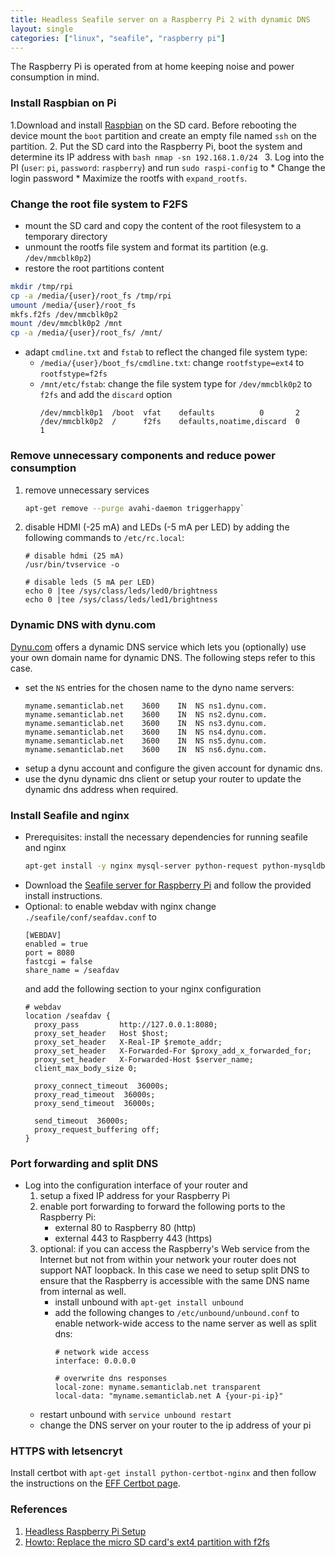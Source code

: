 ```yaml
--- 
title: Headless Seafile server on a Raspberry Pi 2 with dynamic DNS
layout: single
categories: ["linux", "seafile", "raspberry pi"]
--- 
```


The Raspberry Pi is operated from at home keeping noise and power consumption in mind.


### Install Raspbian on Pi

 1.Download and install [Raspbian](https://www.raspberrypi.org/downloads/raspbian/) on the SD card. Before rebooting the device mount the `boot` partition and create an empty file named `ssh` on the partition.
 2. Put the SD card into the Raspberry Pi, boot the system and determine its IP address with
    ```bash
    nmap -sn 192.168.1.0/24
    ```
 3. Log into the PI (`user`: `pi`, `password`: `raspberry`) and run `sudo raspi-config` to
    * Change the login password
    * Maximize the rootfs with `expand_rootfs`.

### Change the root file system to F2FS

  * mount the SD card and copy the content of the root filesystem to a temporary directory
  * unmount the rootfs file system and format its partition (e.g. `/dev/mmcblk0p2`)
  * restore the root partitions content

  ```bash
  mkdir /tmp/rpi
  cp -a /media/{user}/root_fs /tmp/rpi
  umount /media/{user}/root_fs
  mkfs.f2fs /dev/mmcblk0p2
  mount /dev/mmcblk0p2 /mnt
  cp -a /media/{user}/root_fs/ /mnt/
  ```

  * adapt `cmdline.txt` and `fstab` to reflect the changed file system type:
    * `/media/{user}/boot_fs/cmdline.txt`: change `rootfstype=ext4` to `rootfstype=f2fs`
    * `/mnt/etc/fstab`: change the file system type for `/dev/mmcblk0p2` to `f2fs` and add the `discard` option
      ```
      /dev/mmcblk0p1  /boot  vfat    defaults          0       2
      /dev/mmcblk0p2  /      f2fs    defaults,noatime,discard  0       1
      ```

### Remove unnecessary components and reduce power consumption

 1. remove unnecessary services
    ```bash
    apt-get remove --purge avahi-daemon triggerhappy`
    ```
 2. disable HDMI (-25 mA) and LEDs (-5 mA per LED) by adding the following commands to `/etc/rc.local`:
    ```
    # disable hdmi (25 mA)
    /usr/bin/tvservice -o
    
    # disable leds (5 mA per LED)
    echo 0 |tee /sys/class/leds/led0/brightness
    echo 0 |tee /sys/class/leds/led1/brightness
    ```

### Dynamic DNS with dynu.com
[Dynu.com](https://www.dynu.com/) offers a dynamic DNS service which lets you (optionally) use your own domain name for dynamic DNS. The following steps refer to this case.

* set the `NS` entries for the chosen name to the dyno name servers:
  ```
  myname.semanticlab.net    3600    IN  NS ns1.dynu.com.
  myname.semanticlab.net    3600    IN  NS ns2.dynu.com.
  myname.semanticlab.net    3600    IN  NS ns3.dynu.com.
  myname.semanticlab.net    3600    IN  NS ns4.dynu.com.
  myname.semanticlab.net    3600    IN  NS ns5.dynu.com.
  myname.semanticlab.net    3600    IN  NS ns6.dynu.com.
  ```
* setup a dynu account and configure the given account for dynamic dns.
* use the dynu dynamic dns client or setup your router to update the dynamic dns address when required.


### Install Seafile and nginx

* Prerequisites: install the necessary dependencies for running seafile and nginx
  ```bash
  apt-get install -y nginx mysql-server python-request python-mysqldb python-pil
  ```
* Download the [Seafile server for Raspberry Pi](https://www.seafile.com/en/download/) and follow the provided install instructions.
* Optional: to enable webdav with nginx change `./seafile/conf/seafdav.conf` to
  ```
  [WEBDAV]
  enabled = true
  port = 8080
  fastcgi = false
  share_name = /seafdav
  ```
  and add the following section to your nginx configuration
  ```
  # webdav
  location /seafdav {
  	proxy_pass         http://127.0.0.1:8080;
  	proxy_set_header   Host $host;
  	proxy_set_header   X-Real-IP $remote_addr;
  	proxy_set_header   X-Forwarded-For $proxy_add_x_forwarded_for;
  	proxy_set_header   X-Forwarded-Host $server_name;
  	client_max_body_size 0;
  
  	proxy_connect_timeout  36000s;
  	proxy_read_timeout  36000s;
  	proxy_send_timeout  36000s;
  
  	send_timeout  36000s;
    proxy_request_buffering off;
  }
  ```

### Port forwarding and split DNS

* Log into the configuration interface of your router and
  1. setup a fixed IP address for your Raspberry Pi
  2. enable port forwarding to forward the following ports to the Raspberry Pi:
     * external 80 to Raspberry 80 (http)
     * external 443 to Raspberry 443 (https)
  3. optional: if you can access the Raspberry's Web service from the Internet but not from within your network your router does not support NAT loopback. In this case we need to setup split DNS to ensure that the Raspberry is accessible with the same DNS name from internal as well.
     * install unbound with `apt-get install unbound`
     * add the following changes to `/etc/unbound/unbound.conf` to enable network-wide access to the name server as well as split dns:
       ```
       # network wide access
       interface: 0.0.0.0
        
       # overwrite dns responses
       local-zone: myname.semanticlab.net transparent
       local-data: "myname.semanticlab.net A {your-pi-ip}"
       ```
    * restart unbound with `service unbound restart` 
    * change the DNS server on your router to the ip address of your pi


### HTTPS with letsencryt

Install certbot with `apt-get install python-certbot-nginx` and then follow the instructions on the [EFF Certbot page](https://certbot.eff.org/).


### References

 1. [Headless Raspberry Pi Setup](https://hackernoon.com/raspberry-pi-headless-install-462ccabd75d0)
 2. [Howto: Replace the micro SD card's ext4 partition with f2fs](http://whitehorseplanet.org/gate/topics/documentation/public/howto_ext4_to_f2fs_root_partition_raspi.html)
